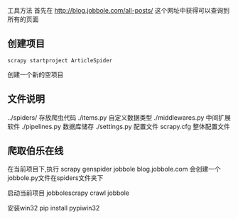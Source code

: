 工具方法
首先在 http://blog.jobbole.com/all-posts/ 这个网址中获得可以查询到所有的页面

## 创建项目 
    scrapy startproject ArticleSpider
创建一个新的空项目

## 文件说明
../spiders/             存放爬虫代码
./items.py              自定义数据类型
./middlewares.py        中间扩展软件
./pipelines.py          数据库储存
./settings.py           配置文件
scrapy.cfg              整体配置文件


## 爬取伯乐在线
在当前项目下,执行
    scrapy genspider jobbole blog.jobbole.com
会创建一个jobbole.py文件在spiders文件夹下

启动当前项目
    jobbolescrapy crawl jobbole

安装win32 
    pip install pypiwin32